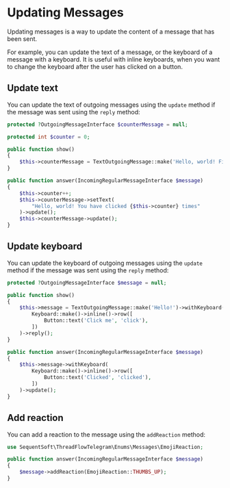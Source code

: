 # Updating Messages

Updating messages is a way to update the content of a message that has been sent.

For example, you can update the text of a message, or the keyboard of a message with a keyboard.
It is useful with inline keyboards, when you want to change the keyboard after the user has clicked on a button.

## Update text

You can update the text of outgoing messages using the `update` method if the message was sent using the `reply` method:

```php
protected ?OutgoingMessageInterface $counterMessage = null;

protected int $counter = 0;

public function show()
{
    $this->counterMessage = TextOutgoingMessage::make('Hello, world! First time')->reply();
}

public function answer(IncomingRegularMessageInterface $message)
{
    $this->counter++;
    $this->counterMessage->setText(
        "Hello, world! You have clicked {$this->counter} times"
    )->update();
    $this->counterMessage->update();
}

```

## Update keyboard

You can update the keyboard of outgoing messages using the `update` method if the message was sent using the `reply` method:

```php
protected ?OutgoingMessageInterface $message = null;

public function show()
{
    $this->message = TextOutgoingMessage::make('Hello!')->withKeyboard(
        Keyboard::make()->inline()->row([
            Button::text('Click me', 'click'),
        ])
    )->reply();
}

public function answer(IncomingRegularMessageInterface $message)
{
    $this->message->withKeyboard(
        Keyboard::make()->inline()->row([
            Button::text('Clicked', 'clicked'),
        ])
    )->update();
}

```

## Add reaction

You can add a reaction to the message using the `addReaction` method:

```php
use SequentSoft\ThreadFlowTelegram\Enums\Messages\EmojiReaction;

public function answer(IncomingRegularMessageInterface $message)
{
    $message->addReaction(EmojiReaction::THUMBS_UP);
}

```
